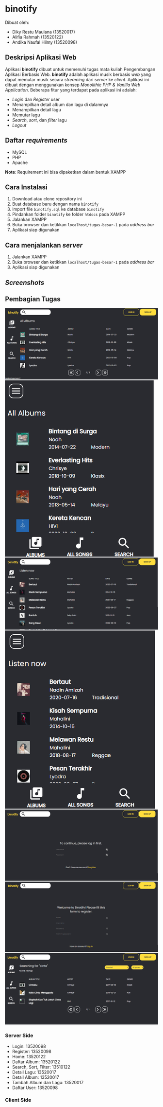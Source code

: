 # binotify

Dibuat oleh:
  * Diky Restu Maulana (13520017)
  * Alifia Rahmah (13520122)
  * Andika Naufal Hilmy (13520098)

## Deskripsi Aplikasi Web
Aplikasi **binotify** dibuat untuk memenuhi tugas mata kuliah Pengembangan Aplikasi Berbasis Web. **binotify** adalah aplikasi musik berbasis _web_ yang dapat memutar musik secara _streaming_ dari _server_ ke _client_. Aplikasi ini dibuat dengan menggunakan konsep _Monolithic PHP & Vanilla Web Application_. Beberapa fitur yang terdapat pada aplikasi ini adalah:

  * _Login_ dan _Register_ user
  * Menampilkan detail album dan lagu di dalamnya
  * Menampilkan detail lagu
  * Memutar lagu
  * _Search_, _sort_, dan _filter_ lagu
  * _Logout_

## Daftar _requirements_
  * MySQL
  * PHP
  * Apache

**Note**: Requirement ini bisa dipaketkan dalam bentuk XAMPP
## Cara Instalasi
  1. Download atau clone repository ini
  2. Buat database baru dengan nama `binotify`
  3. Import file `binotify.sql` ke database `binotify`
  4. Pindahkan folder `binotify` ke folder `htdocs` pada XAMPP
  5. Jalankan XAMPP
  6. Buka browser dan ketikkan `localhost/tugas-besar-1` pada _address bar_
  7. Aplikasi siap digunakan

## Cara menjalankan _server_
  1. Jalankan XAMPP
  2. Buka browser dan ketikkan `localhost/tugas-besar-1` pada _address bar_
  3. Aplikasi siap digunakan

## _Screenshots_


## Pembagian Tugas
![Desktop](public/images/album-desktop.png)
![](public/images/album-mobile.png)
![Desktop](public/images/home-desktop.png)
![](public/images/home-mobile.png)
![](public/images/login-desktop.png)
![](public/images/register.png)
![](public/images/search-desktop.png)

### Server Side
  * Login: 13520098
  * Register: 13520098
  * Home: 13520122
  * Daftar Album: 13520122
  * Search, Sort, Filter: 13510122
  * Detail Lagu: 13520017
  * Detail Album: 13520017
  * Tambah Album dan Lagu: 13520017
  * Daftar User: 13520098
### Client Side
  